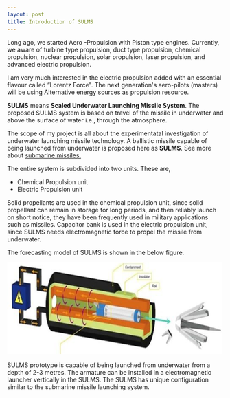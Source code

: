 ```yaml
---
layout: post
title: Introduction of SULMS
---
```

  Long ago, we started Aero -Propulsion with Piston type engines. Currently, we aware of turbine type propulsion, duct type propulsion, chemical propulsion, nuclear propulsion, solar propulsion, laser propulsion, and advanced electric propulsion. 

  I am very much interested in the electric propulsion added with an essential flavour called “Lorentz Force". The next generation's aero-pilots (masters) will be using Alternative energy sources as propulsion resource.
 
 **SULMS** means **Scaled Underwater Launching Missile System**. The proposed SULMS system is based on travel of the missile in underwater and above the surface of water i.e., through the atmosphere. 

The scope of my project is all about the experimentatal investigation of underwater launching missile technology. A ballistic missile capable of being launched from underwater is proposed here as **SULMS**.  See more about [submarine missiles.](https://en.wikipedia.org/wiki/Submarine-launched_ballistic_missile)

The entire system is subdivided into two units. These are,

* Chemical Propulsion unit
* Electric Propulsion unit

Solid propellants are used in the chemical propulsion unit, since solid propellant can remain in storage for long periods, and then reliably launch on short notice, they have been frequently used in military applications such as missiles. Capacitor bank is used in the electric propulsion unit, since SULMS needs electromagnetic force to propel the missile from underwater. 

The forecasting model of SULMS is shown in the below figure.

<img src= "/images/sulms/sulms model.jpg" width= "500px">

SULMS prototype is capable of being launched from underwater from a depth of 2-3 metres. The armature can be installed in a electromagnetic launcher vertically in the SULMS. The SULMS has unique configuration similar to the submarine missile launching system.
